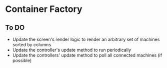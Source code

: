 # Container Factory

## To DO
* Update the screen's render logic to render an arbitrary set of machines sorted by columns
* Update the controller's update method to run periodically
* Update the controllers' update method to poll all connected machines (if possible)

